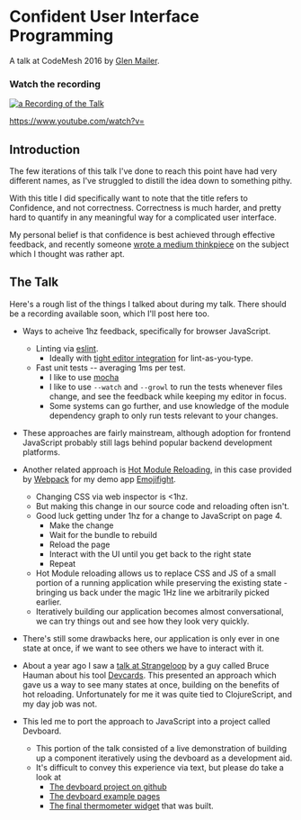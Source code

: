 # Confident User Interface Programming

A talk at CodeMesh 2016 by [Glen Mailer](https://twitter.com/glenathan).

### Watch the recording

[![a Recording of the Talk](https://img.youtube.com/vi/62Y9JCOtzGY/0.jpg)](https://www.youtube.com/watch?v=62Y9JCOtzGY) 

https://www.youtube.com/watch?v=

## Introduction

The few iterations of this talk I've done to reach this point have had
very different names, as I've struggled to distill the idea down to
something pithy.

With this title I did specifically want to note that the title refers to
Confidence, and not correctness. Correctness is much harder, and pretty
hard to quantify in any meaningful way for a complicated user interface.

My personal belief is that confidence is best achieved through effective
feedback, and recently someone [wrote a medium thinkpiece][1hz] on the subject
which I thought was rather apt.

## The Talk

Here's a rough list of the things I talked about during my talk. There should
be a recording available soon, which I'll post here too.

 * Ways to acheive 1hz feedback, specifically for browser JavaScript.
   * Linting via [eslint][eslint].
     * Ideally with [tight editor integration][sublimelinter] for
       lint-as-you-type.
   * Fast unit tests -- averaging 1ms per test.
     * I like to use [mocha][mocha]
     * I like to use `--watch` and `--growl` to run the tests whenever files
       change, and see the feedback while keeping my editor in focus.
     * Some systems can go further, and use knowledge of the module dependency
      graph to only run tests relevant to your changes.

 * These approaches are fairly mainstream, although adoption for frontend
   JavaScript probably still lags behind popular backend development platforms.

 * Another related approach is [Hot Module Reloading][hmr], in this case
   provided by [Webpack][webpack] for my demo app [Emojifight][emojifight].
   * Changing CSS via web inspector is <1hz.
   * But making this change in our source code and reloading often isn't.
   * Good luck getting under 1hz for a change to JavaScript on page 4.
     * Make the change
     * Wait for the bundle to rebuild
     * Reload the page
     * Interact with the UI until you get back to the right state
     * Repeat
   * Hot Module reloading allows us to replace CSS and JS of a small portion of
     a running application while preserving the existing state - bringing us
     back under the magic 1Hz line we arbitrarily picked earlier.
   * Iteratively building our application becomes almost conversational, we can
     try things out and see how they look very quickly.

 * There's still some drawbacks here, our application is only ever in one state
   at once, if we want to see others we have to interact with it.

 * About a year ago I saw a [talk at Strangeloop][devcards-strangeloop] by a
   guy called Bruce Hauman about his tool [Devcards][devcards]. This presented
   an approach which gave us a way to see many states at once, building on the
   benefits of hot reloading. Unfortunately for me it was quite tied to
   ClojureScript, and my day job was not.

 * This led me to port the approach to JavaScript into a project called
   Devboard.
   * This portion of the talk consisted of a live demonstration of building up
     a component iteratively using the devboard as a development aid.
   * It's difficult to convey this experience via text, but please do take a
     look at
     * [The devboard project on github][devboard]
     * [The devboard example pages][devboard-example]
     * [The final thermometer widget][thermo] that was built.

[1hz]: https://medium.com/@MartinCracauer/software-development-at-1-hz-5530bb58fc0e
[eslint]: http://eslint.org/
[sublimelinter]: https://github.com/roadhump/SublimeLinter-eslint
[mocha]: http://mochajs.org/
[hmr]: http://webpack.github.io/docs/hot-module-replacement-with-webpack.html
[webpack]: http://webpack.github.io/
[emojifight]: https://github.com/glenjamin/emojifight
[devcards-strangeloop]: https://www.youtube.com/watch?v=G7Z_g2fnEDg
[devcards]: http://rigsomelight.com/devcards/#!/devdemos.core
[devboard]: https://github.com/glenjamin/devboard
[devboard-example]: http://glenjamin.github.io/devboard/
[thermo]: http://glenjamin.github.io/devboard/#/4.%20Thermometer%20demo
